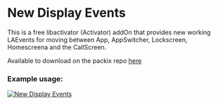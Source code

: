 # New Display Events
This is a free libactivator (Activator) addOn that provides new working LAEvents for moving between App, AppSwitcher, Lockscreen, Homescreena and the CallScreen.

Available to download on the packix repo [here](https://repo.packix.com/package/com.kanebuckthorpe.newdisplayevents)

### Example usage:
[![New Display Events](https://img.youtube.com/vi/NWi27E_ycsw/0.jpg)](https://www.youtube.com/watch?v=NWi27E_ycsw "New Display Events")
